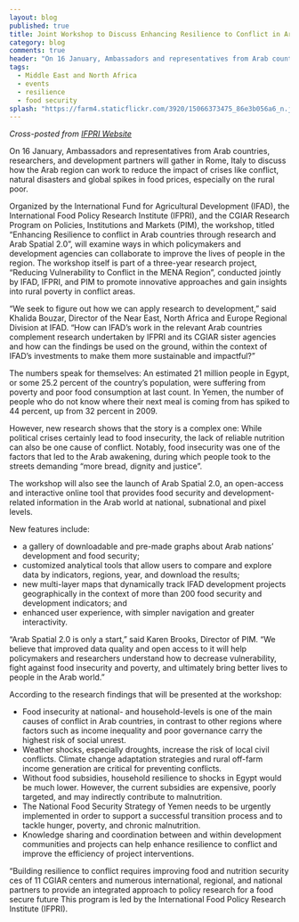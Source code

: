 ```yaml
---
layout: blog
published: true
title: Joint Workshop to Discuss Enhancing Resilience to Conflict in Arab Countries in the Context of Food Security
category: blog
comments: true
header: "On 16 January, Ambassadors and representatives from Arab countries, researchers, and development partners will gather in Rome, Italy to discuss how the Arab region can work to reduce the impact of crises like conflict, natural disasters and global spikes in food prices, especially on the rural poor."
tags: 
  - Middle East and North Africa
  - events
  - resilience
  - food security
splash: "https://farm4.staticflickr.com/3920/15066373475_86e3b056a6_n.jpg"
---
```


_Cross-posted from [IFPRI Website](http://www.ifpri.org/pressrelease/joint-workshop-discuss-enhancing-resilience-conflict-arab-countries-context-food-securi)_

On 16 January, Ambassadors and representatives from Arab countries, researchers, and development partners will gather in Rome, Italy to discuss how the Arab region can work to reduce the impact of crises like conflict, natural disasters and global spikes in food prices, especially on the rural poor.
<!-- more -->
Organized by the International Fund for Agricultural Development (IFAD), the International Food Policy Research Institute (IFPRI), and the CGIAR Research Program on Policies, Institutions and Markets (PIM), the workshop, titled “Enhancing Resilience to conflict in Arab countries through research and Arab Spatial 2.0”, will examine ways in which policymakers and development agencies can collaborate to improve the lives of people in the region. The workshop itself is part of a three-year research project, “Reducing Vulnerability to Conflict in the MENA Region”, conducted jointly by IFAD, IFPRI, and PIM to promote innovative approaches and gain insights into rural poverty in conflict areas.

“We seek to figure out how we can apply research to development,” said Khalida Bouzar, Director of the Near East, North Africa and Europe Regional Division at IFAD. “How can IFAD’s work in the relevant Arab countries complement research undertaken by IFPRI and its CGIAR sister agencies and how can the findings be used on the ground, within the context of IFAD’s investments to make them more sustainable and impactful?”

The numbers speak for themselves: An estimated 21 million people in Egypt, or some 25.2 percent of the country’s population, were suffering from poverty and poor food consumption at last count. In Yemen, the number of people who do not know where their next meal is coming from has spiked to 44 percent, up from 32 percent in 2009.

However, new research shows that the story is a complex one: While political crises certainly lead to food insecurity, the lack of reliable nutrition can also be one cause of conflict. Notably, food insecurity was one of the factors that led to the Arab awakening, during which people took to the streets demanding “more bread, dignity and justice”.

The workshop will also see the launch of Arab Spatial 2.0, an open-access and interactive online tool that provides food security and development-related information in the Arab world at national, subnational and pixel levels.

New features include:

* a gallery of downloadable and pre-made graphs about Arab nations’ development and food security;
* customized analytical tools that allow users to compare and explore data by indicators, regions, year, and download the results;
* new multi-layer maps that dynamically track IFAD development projects geographically in the context of more than 200 food security and development indicators; and
* enhanced user experience, with simpler navigation and greater interactivity.

“Arab Spatial 2.0 is only a start,” said Karen Brooks, Director of PIM. “We believe that improved data quality and open access to it will help policymakers and researchers understand how to decrease vulnerability, fight against food insecurity and poverty, and ultimately bring better lives to people in the Arab world.”

According to the research findings that will be presented at the workshop:

*  Food insecurity at national- and household-levels is one of the main causes of conflict in Arab countries, in contrast to other regions where factors such as income inequality and poor governance carry the highest risk of social unrest.
*  Weather shocks, especially droughts, increase the risk of local civil conflicts. Climate change adaptation strategies and rural off-farm income generation are critical for preventing conflicts.
*  Without food subsidies, household resilience to shocks in Egypt would be much lower. However, the current subsidies are expensive, poorly targeted, and may indirectly contribute to malnutrition.
*  The National Food Security Strategy of Yemen needs to be urgently implemented in order to support a successful transition process and to tackle hunger, poverty, and chronic malnutrition.
*  Knowledge sharing and coordination between and within development communities and projects can help enhance resilience to conflict and improve the efficiency of project interventions.

“Building resilience to conflict requires improving food and nutrition security ces of 11 CGIAR centers and numerous international, regional, and national partners to provide an integrated approach to policy research for a food secure future This program is led by the International Food Policy Research Institute (IFPRI).